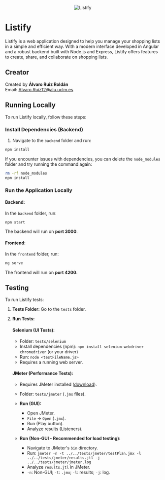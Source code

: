 <p align="center">
    <img src="https://github.com/user-attachments/assets/279b6de8-2d6d-41ee-9bde-a1db088c9d61" alt="Listify">
</p>

# Listify

Listify is a web application designed to help you manage your shopping lists in a simple and efficient way. With a modern interface developed in Angular and a robust backend built with Node.js and Express, Listify offers features to create, share, and collaborate on shopping lists.

## Creator

Created by **Álvaro Ruiz Roldán**  
Email: [Alvaro.Ruiz12@alu.uclm.es](mailto:Alvaro.Ruiz12@alu.uclm.es)

## Running Locally

To run Listify locally, follow these steps:

### **Install Dependencies (Backend)**

1. Navigate to the `backend` folder and run:

```bash 
npm install
```

If you encounter issues with dependencies, you can delete the `node_modules` folder and try running the command again:

```bash
rm -rf node_modules  
npm install
```

### **Run the Application Locally**

#### **Backend:**
In the `backend` folder, run:

```bash
npm start
```

The backend will run on **port 3000**.

#### **Frontend:**
In the `frontend` folder, run:

```bash
ng serve
```

The frontend will run on **port 4200**.

## Testing

To run Listify tests:

1. **Tests Folder:** Go to the `tests` folder.

2. **Run Tests:**

    #### **Selenium (UI Tests):**

    * Folder: `tests/selenium`
    * Install dependencies (npm): `npm install selenium-webdriver chromedriver` (or your driver)
    * Run: `node <testFileName.js>`
    * Requires a running web server.

    #### **JMeter (Performance Tests):**

    * Requires JMeter installed ([download](https://jmeter.apache.org/download_jmeter.cgi)).
    * Folder: `tests/jmeter` (`.jmx` files).

    * **Run (GUI):**
        * Open JMeter.
        * `File` -> `Open` (`.jmx`).
        * Run (Play button).
        * Analyze results (Listeners).

    * **Run (Non-GUI - Recommended for load testing):**
        * Navigate to JMeter's `bin` directory.
        * Run: `jmeter -n -t ../../tests/jmeter/testPlan.jmx -l ../../tests/jmeter/results.jtl -j ../../tests/jmeter/jmeter.log`
        * Analyze `results.jtl` in JMeter.
        * `-n`: Non-GUI; `-t`: `.jmx`; `-l`: results; `-j`: log.
